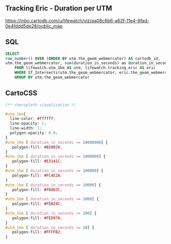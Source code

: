 ## Tracking Eric - Duration per UTM

<https://inbo.cartodb.com/u/lifewatch/viz/aa08c6b6-a62f-11e4-8fad-0e4fddd5de28/public_map>

## SQL

```SQL
SELECT
row_number() OVER (ORDER BY utm.the_geom_webmercator) AS cartodb_id,
utm.the_geom_webmercator, sum(duration_in_seconds) as duration_in_seconds
    FROM lifewatch.utm_1km AS utm, lifewatch.tracking_eric AS eric
    WHERE ST_Intersects(utm.the_geom_webmercator, eric.the_geom_webmercator) 
    GROUP BY utm.the_geom_webmercator
```

## CartoCSS

```CSS
/** choropleth visualization */

#utm_1km{
  line-color: #ffffff;
  line-opacity: 1;
  line-width: 1;
  polygon-opacity: 0.8;
}
#utm_1km [ duration_in_seconds <= 10000000] {
   polygon-fill: #B10026;
}
#utm_1km [ duration_in_seconds <= 1000000] {
   polygon-fill: #E31A1C;
}
#utm_1km [ duration_in_seconds <= 100000] {
   polygon-fill: #FC4E2A;
}
#utm_1km [ duration_in_seconds <= 10000] {
   polygon-fill: #FD8D3C;
}
#utm_1km [ duration_in_seconds <= 1000] {
   polygon-fill: #FEB24C;
}
#utm_1km [ duration_in_seconds <= 100] {
   polygon-fill: #FED976;
}
#utm_1km [ duration_in_seconds <= 10] {
   polygon-fill: #FFFFB2;
}
```
